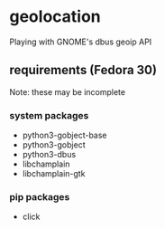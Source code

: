 # geolocation
Playing with GNOME's dbus geoip API

## requirements (Fedora 30)
Note: these may be incomplete

### system packages
- python3-gobject-base
- python3-gobject
- python3-dbus
- libchamplain
- libchamplain-gtk

### pip packages
- click

